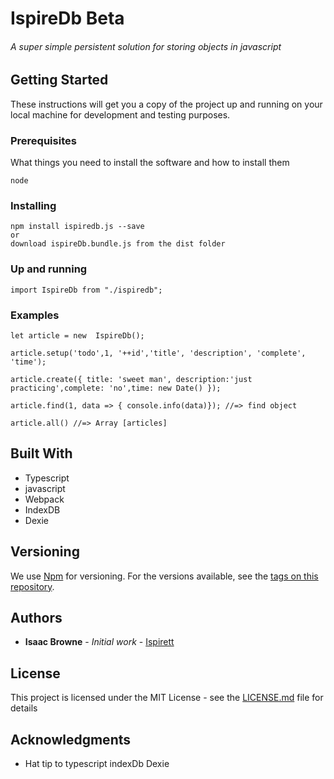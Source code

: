 
# IspireDb Beta

###### A super simple persistent solution for storing objects in javascript


## Getting Started

These instructions will get you a copy of the project up and running on your local machine for development and testing purposes.

### Prerequisites

What things you need to install the software and how to install them
```
node
```


### Installing
```
npm install ispiredb.js --save 
or 
download ispireDb.bundle.js from the dist folder
```


### Up and running
```
import IspireDb from "./ispiredb";

```


### Examples

```
let article = new  IspireDb();

article.setup('todo',1, '++id','title', 'description', 'complete', 'time');

article.create({ title: 'sweet man', description:'just practicing',complete: 'no',time: new Date() });

article.find(1, data => { console.info(data)}); //=> find object

article.all() //=> Array [articles]
```


## Built With

* Typescript
* javascript
* Webpack
* IndexDB
* Dexie




## Versioning

We use [Npm](http://npm.org/) for versioning. For the versions available, see the [tags on this repository](https://github.com/ispirett/ispiredb.js/tags). 

## Authors

* **Isaac Browne** - *Initial work* - [Ispirett](https://github.com/isprett)



## License

This project is licensed under the MIT License - see the [LICENSE.md](LICENSE.md) file for details

## Acknowledgments

* Hat tip to typescript indexDb Dexie



